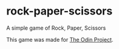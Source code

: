 # rock-paper-scissors
A simple game of Rock, Paper, Scissors

This game was made for [The Odin Project](https://www.theodinproject.com/lessons/foundations-rock-paper-scissors).
